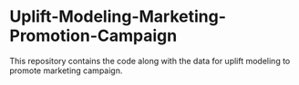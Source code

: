 # Uplift-Modeling-Marketing-Promotion-Campaign
This repository contains the code along with the data for uplift modeling to promote marketing campaign.
